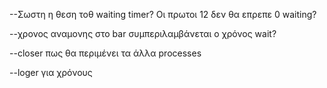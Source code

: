 --Σωστη η θεση τοθ waiting timer? Οι πρωτοι 12 δεν θα επρεπε 0 waiting?

--χρονος αναμονης στο bar συμπεριλαμβάνεται ο χρόνος wait?

--closer πως θα περιμένει τα άλλα processes

--loger για χρόνους
